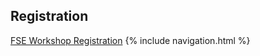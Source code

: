 ## Registration

[FSE Workshop Registration](http://www.cs.ucdavis.edu/fse2016/)
{% include navigation.html %}
